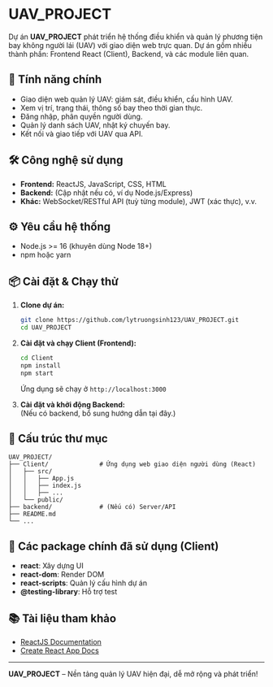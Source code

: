 # UAV_PROJECT

Dự án **UAV_PROJECT** phát triển hệ thống điều khiển và quản lý phương tiện bay không người lái (UAV) với giao diện web trực quan. Dự án gồm nhiều thành phần: Frontend React (Client), Backend, và các module liên quan.

## 🚀 Tính năng chính

- Giao diện web quản lý UAV: giám sát, điều khiển, cấu hình UAV.
- Xem vị trí, trạng thái, thông số bay theo thời gian thực.
- Đăng nhập, phân quyền người dùng.
- Quản lý danh sách UAV, nhật ký chuyến bay.
- Kết nối và giao tiếp với UAV qua API.

## 🛠️ Công nghệ sử dụng

- **Frontend:** ReactJS, JavaScript, CSS, HTML
- **Backend:** (Cập nhật nếu có, ví dụ Node.js/Express)
- **Khác:** WebSocket/RESTful API (tuỳ từng module), JWT (xác thực), v.v.

## ⚙️ Yêu cầu hệ thống

- Node.js >= 16 (khuyên dùng Node 18+)
- npm hoặc yarn

## 📦 Cài đặt & Chạy thử

1. **Clone dự án:**
   ```bash
   git clone https://github.com/lytruongsinh123/UAV_PROJECT.git
   cd UAV_PROJECT
   ```

2. **Cài đặt và chạy Client (Frontend):**
   ```bash
   cd Client
   npm install
   npm start
   ```
   Ứng dụng sẽ chạy ở `http://localhost:3000`

3. **Cài đặt và khởi động Backend:**  
   (Nếu có backend, bổ sung hướng dẫn tại đây.)

## 📁 Cấu trúc thư mục

```
UAV_PROJECT/
├── Client/              # Ứng dụng web giao diện người dùng (React)
│   ├── src/
│   │   ├── App.js
│   │   ├── index.js
│   │   ├── ...
│   └── public/
├── backend/             # (Nếu có) Server/API
├── README.md
└── ...
```

## 🧩 Các package chính đã sử dụng (Client)

- **react**: Xây dựng UI
- **react-dom**: Render DOM
- **react-scripts**: Quản lý cấu hình dự án
- **@testing-library**: Hỗ trợ test

## 📚 Tài liệu tham khảo

- [ReactJS Documentation](https://reactjs.org/)
- [Create React App Docs](https://create-react-app.dev/docs/getting-started/)

---

**UAV_PROJECT** – Nền tảng quản lý UAV hiện đại, dễ mở rộng và phát triển!
